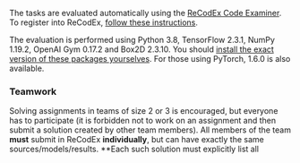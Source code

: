 The tasks are evaluated automatically using the
[ReCodEx Code Examiner](https://recodex.mff.cuni.cz/). To register into ReCodEx,
[follow these instructions](#faq_recodex).

The evaluation is performed using Python 3.8, TensorFlow 2.3.1, NumPy 1.19.2,
OpenAI Gym 0.17.2 and Box2D 2.3.10. You should
[install the exact version of these packages yourselves](#faq_install).
For those using PyTorch, 1.6.0 is also available.


### Teamwork

Solving assignments in teams of size 2 or 3 is encouraged, but everyone has to
participate (it is forbidden not to work on an assignment and then submit
a solution created by other team members). All members of the team
**must** submit in ReCodEx **individually**, but can have exactly the same
sources/models/results. **Each such solution must explicitly list all
